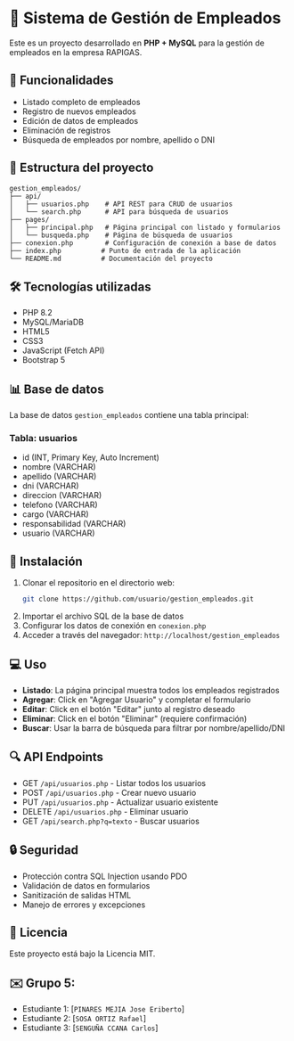 # 📌 Sistema de Gestión de Empleados

Este es un proyecto desarrollado en **PHP + MySQL** para la gestión de empleados en la empresa RAPIGAS.

## 🚀 Funcionalidades
- Listado completo de empleados
- Registro de nuevos empleados
- Edición de datos de empleados
- Eliminación de registros
- Búsqueda de empleados por nombre, apellido o DNI

## 📂 Estructura del proyecto
```
gestion_empleados/
├── api/
│   ├── usuarios.php    # API REST para CRUD de usuarios
│   └── search.php      # API para búsqueda de usuarios
├── pages/
│   ├── principal.php   # Página principal con listado y formularios
│   └── busqueda.php    # Página de búsqueda de usuarios
├── conexion.php        # Configuración de conexión a base de datos
├── index.php          # Punto de entrada de la aplicación
└── README.md          # Documentación del proyecto
```

## 🛠 Tecnologías utilizadas
- PHP 8.2
- MySQL/MariaDB
- HTML5
- CSS3
- JavaScript (Fetch API)
- Bootstrap 5

## 📊 Base de datos
La base de datos `gestion_empleados` contiene una tabla principal:

### Tabla: usuarios
- id (INT, Primary Key, Auto Increment)
- nombre (VARCHAR)
- apellido (VARCHAR)
- dni (VARCHAR)
- direccion (VARCHAR)
- telefono (VARCHAR)
- cargo (VARCHAR)
- responsabilidad (VARCHAR)
- usuario (VARCHAR)

## 🔧 Instalación
1. Clonar el repositorio en el directorio web:
   ```bash
   git clone https://github.com/usuario/gestion_empleados.git
   ```
2. Importar el archivo SQL de la base de datos
3. Configurar los datos de conexión en `conexion.php`
4. Acceder a través del navegador: `http://localhost/gestion_empleados`

## 💻 Uso
- **Listado**: La página principal muestra todos los empleados registrados
- **Agregar**: Click en "Agregar Usuario" y completar el formulario
- **Editar**: Click en el botón "Editar" junto al registro deseado
- **Eliminar**: Click en el botón "Eliminar" (requiere confirmación)
- **Buscar**: Usar la barra de búsqueda para filtrar por nombre/apellido/DNI

## 🔍 API Endpoints
- GET `/api/usuarios.php` - Listar todos los usuarios
- POST `/api/usuarios.php` - Crear nuevo usuario
- PUT `/api/usuarios.php` - Actualizar usuario existente
- DELETE `/api/usuarios.php` - Eliminar usuario
- GET `/api/search.php?q=texto` - Buscar usuarios

## 🔒 Seguridad
- Protección contra SQL Injection usando PDO
- Validación de datos en formularios
- Sanitización de salidas HTML
- Manejo de errores y excepciones



## 📝 Licencia
Este proyecto está bajo la Licencia MIT.

## ✉️ Grupo 5:
- Estudiante 1: [`PINARES MEJIA Jose Eriberto`]
- Estudiante 2: [`SOSA ORTIZ Rafael`]
- Estudiante 3: [`SENGUÑA CCANA Carlos`]
